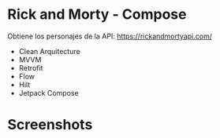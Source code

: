 # Rick and Morty - Compose

Obtiene los personajes de la API:  https://rickandmortyapi.com/
 
- Clean Arquitecture
- MVVM
- Retrofit
- Flow
- Hilt
- Jetpack Compose

# Screenshots

![]()


